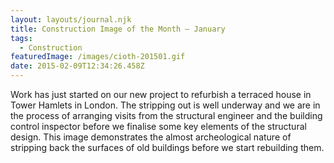 ```yaml
---
layout: layouts/journal.njk
title: Construction Image of the Month – January
tags:
  - Construction
featuredImage: /images/cioth-201501.gif
date: 2015-02-09T12:34:26.458Z
---
```

Work has just started on our new project to refurbish a terraced house in Tower Hamlets in London. The stripping out is well underway and we are in the process of arranging visits from the structural engineer and the building control inspector before we finalise some key elements of the structural design. This image demonstrates the almost archeological nature of stripping back the surfaces of old buildings before we start rebuilding them.
